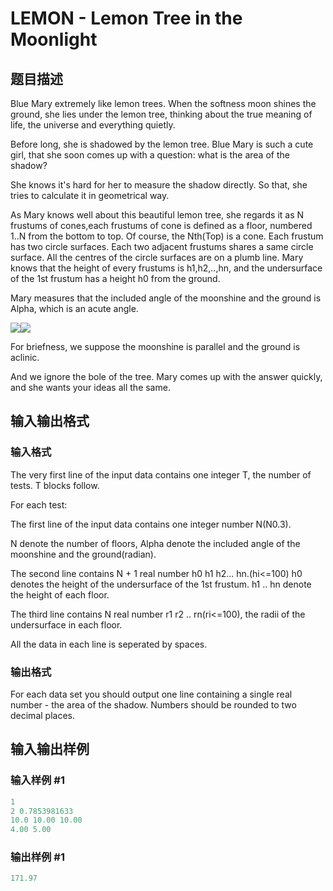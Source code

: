 # LEMON - Lemon Tree in the Moonlight

## 题目描述

Blue Mary extremely like lemon trees. When the softness moon shines the ground, she lies under the lemon tree, thinking about the true meaning of life, the universe and everything quietly.

Before long, she is shadowed by the lemon tree. Blue Mary is such a cute girl, that she soon comes up with a question: what is the area of the shadow?

She knows it's hard for her to measure the shadow directly. So that, she tries to calculate it in geometrical way.

As Mary knows well about this beautiful lemon tree, she regards it as N frustums of cones,each frustums of cone is defined as a floor, numbered 1..N from the bottom to top. Of course, the Nth(Top) is a cone. Each frustum has two circle surfaces. Each two adjacent frustums shares a same circle surface. All the centres of the circle surfaces are on a plumb line. Mary knows that the height of every frustums is h1,h2,..,hn, and the undersurface of the 1st frustum has a height h0 from the ground.

Mary measures that the included angle of the moonshine and the ground is Alpha, which is an acute angle.

![](../../../content/john_jones:lemon1.bmp)![](../../../content/john_jones:lemon2.bmp)

For briefness, we suppose the moonshine is parallel and the ground is aclinic.

And we ignore the bole of the tree. Mary comes up with the answer quickly, and she wants your ideas all the same.

## 输入输出格式

### 输入格式

The very first line of the input data contains one integer T, the number of tests. T blocks follow.

For each test:

The first line of the input data contains one integer number N(N0.3).

N denote the number of floors, Alpha denote the included angle of the moonshine and the ground(radian).

The second line contains N + 1 real number h0 h1 h2... hn.(hi<=100) h0 denotes the height of the undersurface of the 1st frustum. h1 .. hn denote the height of each floor.

The third line contains N real number r1 r2 .. rn(ri<=100), the radii of the undersurface in each floor.

All the data in each line is seperated by spaces.

### 输出格式

For each data set you should output one line containing a single real number - the area of the shadow. Numbers should be rounded to two decimal places.

## 输入输出样例

### 输入样例 #1

```cpp
1
2 0.7853981633
10.0 10.00 10.00
4.00 5.00
```


### 输出样例 #1

```cpp
171.97
```


